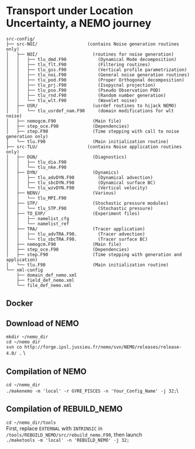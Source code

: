 # Transport under Location Uncertainty, a NEMO journey
```
src-config/
├── src-NOI/                   (contains Noise generation routines only)
│   ├── NOI/                     (routines for noise generation)
│   │   ├── tlu_dmd.F90            (Dynamical Mode decomposition)
│   │   ├── tlu_flt.F90            (Filtering routines)
│   │   ├── tlu_gss.F90            (Vertical profile parametrization)
│   │   ├── tlu_noi.F90            (General noise generation routines)
│   │   ├── tlu_pod.F90            (Proper Orthogonal decomposition)
│   │   ├── tlu_prj.F90            (Isopycnal projection)
│   │   ├── tlu_pso.F90            (Pseudo Observation POD)
│   │   ├── tlu_rnd.F90            (Random number generation)
│   │   └── tlu_wlt.F90            (Wavelet noise)
│   ├── USR/                     (usrdef routines to hijack NEMO)
│   │   └── tlu_usrdef_nam.F90     (domain modifications for wlt noise)
│   ├── nemogcm.F90              (Main file)
│   ├── step_oce.F90             (Dependencies)
│   ├── step.F90                 (Time stepping with call to noise generation only)
│   └── tlu.F90                  (Main initialization routine)
├── src-TLU/                   (contains Noise application routines only)
│   ├── DGN/                     (Diagnostics)
│   │   ├── tlu_dia.F90
│   │   └── tlu_nke.F90
│   ├── DYN/                     (Dynamics) 
│   │   ├── tlu_advDYN.F90         (Dynamical advection)
│   │   ├── tlu_sbcDYN.F90         (Dynamical surface BC)
│   │   └── tlu_wzvDYN.F90         (Vertical velocity)
│   ├── NENV/                    (Various)
│   │   └── tlu_MPI.F90
│   ├── STP/                     (Stochastic pressure modules)
│   │   └── tlu_STP.F90            (Stochastic pressure)
│   ├── TO_EXP/                  (Experiment files)
│   │   ├── namelist_cfg
│   │   └── namelist_ref
│   ├── TRA/                     (Tracer application)
│   │   ├── tlu_advTRA.F90.        (Tracer advection)
│   │   └── tlu_sbcTRA.F90.        (Tracer surface BC)
│   ├── nemogcm.F90              (Main file)
│   ├── step_oce.F90             (Dependencies)
│   ├── step.F90                 (Time stepping with generation and application)
│   └── tlu.F90                  (Main initialization routine)
└── xml-config
    ├── domain_def_nemo.xml
    ├── field_def_nemo.xml
    └── file_def_nemo.xml
```
## Docker

## Download of NEMO
`mkdir ~/nemo_dir` \
`cd ~/nemo_dir` \
`svn co http://forge.ipsl.jussieu.fr/nemo/svn/NEMO/releases/release-4.0/ .` \

## Compilation of NEMO
`cd ~/nemo_dir` \
`./makenemo -m 'local' -r GYRE_PISCES -n 'Your_Config_Name' -j 32;`\

## Compilation of REBUILD_NEMO
`cd ~/nemo_dir/tools` \
First, replace `EXTERNAL` with `INTRINSIC` in `/tools/REBUILD_NEMO/src/rebuild_nemo.F90`, then launch \
`./maketools -m 'local' -n 'REBUILD_NEMO' -j 32;`



 
